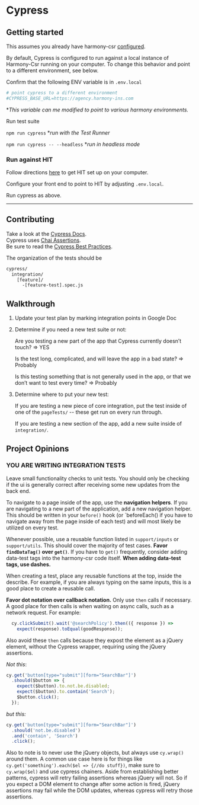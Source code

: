 # Cypress

## Getting started

This assumes you already have harmony-csr
[configured](https://bitbucket.org/exzeo-usa/harmony-csr/src/master/).

By default, Cypress is configured to run against a local instance of Harmony-Csr running on your computer.
To change this behavior and point to a different environment, see below.

Confirm that the following ENV variable is in `.env.local`

```bash
# point cypress to a different environment
#CYPRESS_BASE_URL=https://agency.harmony-ins.com
```

**This variable can me modified to point to various harmony environments.*

Run test suite

`npm run cypress` **run with the Test Runner*

`npm run cypress -- --headless` **run in headless mode*

### Run against HIT

Follow directions
[here](https://issuecenter.atlassian.net/wiki/spaces/SDLC/pages/577634574/Running+HIT)
to get HIT set up on your computer.

Configure your front end to point to HIT by adjusting `.env.local`.

Run cypress as above.

---

## Contributing

Take a look at the
[Cypress Docs](https://docs.cypress.io/guides/getting-started/writing-your-first-test.html#Add-a-test-file).  
Cypress uses [Chai Assertions](https://www.chaijs.com/api/bdd/).  
Be sure to read the [Cypress Best Practices](https://docs.cypress.io/guides/references/best-practices.html).

The organization of the tests should be

```bash
cypress/
  integration/
    [feature]/
      -[feature-test].spec.js
```

## Walkthrough

1) Update your test plan by marking integration points in Google Doc

1) Determine if you need a new test suite or not:

    Are you testing a new part of the app that Cypress currently doesn’t touch? => YES

    Is the test long, complicated, and will leave the app in a bad state? => Probably

    Is this testing something that is not generally used in the app, or that we don’t want to test every time? => Probably

1) Determine where to put your new test:

    If you are testing a new piece of core integration, put the test inside of
    one of the `pageTests/` -- these get run on every run through.

    If you are testing a new section of the app, add a new suite inside of `integration/`.

## Project Opinions

### **YOU ARE WRITING INTEGRATION TESTS**

 Leave small functionality checks to unit tests. You should only be checking if the ui is generally correct after
 receiving some new updates from the back end.

To navigate to a page inside of the app, use the **navigation helpers**.
If you are navigating to a new part of the application, add a new navigation helper.
This should be written in your `before()` hook
(or `beforeEach() if you have to navigate away from the page inside of each test)
and will most likely be utilized on every test.

Whenever possible, use a reusable function listed in `support/inputs` or
`support/utils`. This should cover the majority of test cases. **Favor `findDataTag()`
over `get()`**. If you have to `get()` frequently, consider adding data-test tags into
the harmony-csr code itself. **When adding data-test tags, use dashes.**

When creating a test, place any reusable functions at the top, inside the describe.
For example, if you are always typing on the same inputs, this is a good place
to create a reusable call.

**Favor dot notation over callback notation.** Only use `then` calls if necessary.
A good place for then calls is when waiting on async calls, such as a network request. For example:

```js
  cy.clickSubmit().wait('@searchPolicy').then(({ response }) =>
    expect(response).toEqual(goodResponse));
```

Also avoid these `then` calls because they expost the
element as a jQuery element, without the Cypress wrapper, requiring using the jQuery assertions.

*Not this*:

```js
cy.get('button[type="submit"][form="SearchBar"]')
  .should($button => {
    expect($button).to.not.be.disabled;
    expect($button).to.contain('Search');
    $button.click();
  });
```

*but this:*

```js
cy.get('button[type="submit"][form="SearchBar"]')
  .should('not.be.disabled')
  .and('contain', 'Search')
  .click();
```

Also to note is to never use the jQuery objects, but always use `cy.wrap()` around them. A common
use case here is for things like `cy.get('something').each($el => {//do stuff})`, make sure to
`cy.wrap($el)` and use cypress chainers. Aside from establishing better patterns, cypress will
retry failing assertions whereas jQuery will not. So if you expect a DOM element to change after
some action is fired, jQuery assertions may fail while the DOM updates, whereas cypress will retry
those assertions.
